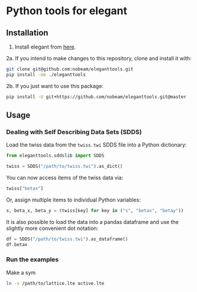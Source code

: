 # Python tools for elegant

## Installation

1. Install elegant from [here](https://aps.anl.gov/Accelerator-Operations-Physics/Software).

2a. If you intend to make changes to this repository, clone and install it with:

``` bash
git clone git@github.com:nobeam/eleganttools.git
pip install -Ue ./eleganttools
```

2b. If you just want to use this package:

``` bash
pip install -U git+https://github.com/nobeam/eleganttools.git@master
```

## Usage

### Dealing with Self Describing Data Sets (SDDS)

Load the twiss data from the `twiss.twi` SDDS file into a Python dictionary:

``` python
from eleganttools.sddslib import SDDS

twiss = SDDS("/path/to/twiss.twi").as_dict()
```

You can now access items of the twiss data via:

``` python
twiss["betax"]
```

Or, assign multiple items to individual Python variables:

``` python
s, beta_x, beta_y = (twiss[key] for key in ("s", "betax", "betay"))
```

It is also possible to load the data into a pandas dataframe and use the slightly more
convenient dot notation:

``` python
df = SDDS("/path/to/twiss.twi").as_dataframe()
df.betax
```

### Run the examples

Make a sym

``` bash
ln -s /path/to/lattice.lte active.lte
```

